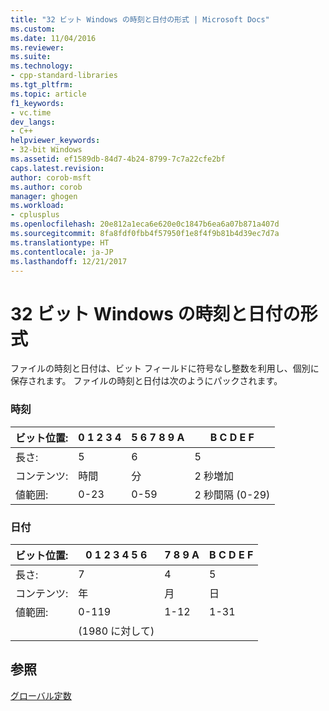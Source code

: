 ```yaml
---
title: "32 ビット Windows の時刻と日付の形式 | Microsoft Docs"
ms.custom: 
ms.date: 11/04/2016
ms.reviewer: 
ms.suite: 
ms.technology:
- cpp-standard-libraries
ms.tgt_pltfrm: 
ms.topic: article
f1_keywords:
- vc.time
dev_langs:
- C++
helpviewer_keywords:
- 32-bit Windows
ms.assetid: ef1589db-84d7-4b24-8799-7c7a22cfe2bf
caps.latest.revision: 
author: corob-msft
ms.author: corob
manager: ghogen
ms.workload:
- cplusplus
ms.openlocfilehash: 20e812a1eca6e620e0c1847b6ea6a07b871a407d
ms.sourcegitcommit: 8fa8fdf0fbb4f57950f1e8f4f9b81b4d39ec7d7a
ms.translationtype: HT
ms.contentlocale: ja-JP
ms.lasthandoff: 12/21/2017
---
```

# <a name="32-bit-windows-timedate-formats"></a>32 ビット Windows の時刻と日付の形式
ファイルの時刻と日付は、ビット フィールドに符号なし整数を利用し、個別に保存されます。 ファイルの時刻と日付は次のようにパックされます。  
  
### <a name="time"></a>時刻  
  
|ビット位置:|0   1   2   3   4|5   6   7   8   9   A|B   C   D   E   F|  
|-------------------|-----------------------|---------------------------|-----------------------|  
|長さ:|5|6|5|  
|コンテンツ:|時間|分|2 秒増加|  
|値範囲:|0-23|0-59|2 秒間隔 (0-29)|  
  
### <a name="date"></a>日付  
  
|ビット位置:|0   1   2   3   4   5   6|7   8   9   A|B   C   D   E   F|  
|-------------------|-------------------------------|-------------------|-----------------------|  
|長さ:|7|4|5|  
|コンテンツ:|年|月|日|  
|値範囲:|0-119|1-12|1-31|  
||(1980 に対して)|||  
  
## <a name="see-also"></a>参照  
 [グローバル定数](../c-runtime-library/global-constants.md)